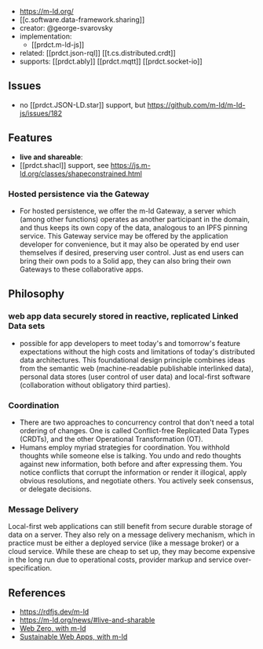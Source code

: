 
- https://m-ld.org/
- [[c.software.data-framework.sharing]]
- creator: @george-svarovsky
- implementation:
  - [[prdct.m-ld-js]]
- related: [[prdct.json-rql]] [[t.cs.distributed.crdt]]
- supports: [[prdct.ably]] [[prdct.mqtt]] [[prdct.socket-io]] 

## Issues

- no [[prdct.JSON-LD.star]] support, but https://github.com/m-ld/m-ld-js/issues/182

## Features

- **live and shareable**: 
- [[prdct.shacl]] support, see https://js.m-ld.org/classes/shapeconstrained.html

### Hosted persistence via the Gateway 

- For hosted persistence, we offer the m-ld Gateway, a server which (among other functions) operates as another participant in the domain, and thus keeps its own copy of the data, analogous to an IPFS pinning service. This Gateway service may be offered by the application developer for convenience, but it may also be operated by end user themselves if desired, preserving user control. Just as end users can bring their own pods to a Solid app, they can also bring their own Gateways to these collaborative apps.

## Philosophy

### web app data securely stored in reactive, replicated Linked Data sets

- possible for app developers to meet today's and tomorrow's feature expectations without the high costs and limitations of today's distributed data architectures. This foundational design principle combines ideas from the semantic web (machine-readable publishable interlinked data), personal data stores (user control of user data) and local-first software (collaboration without obligatory third parties).

### Coordination

- There are two approaches to concurrency control that don't need a total ordering of changes. One is called Conflict-free Replicated Data Types (CRDTs), and the other Operational Transformation (OT).
- Humans employ myriad strategies for coordination. You withhold thoughts while someone else is talking. You undo and redo thoughts against new information, both before and after expressing them. You notice conflicts that corrupt the information or render it illogical, apply obvious resolutions, and negotiate others. You actively seek consensus, or delegate decisions.

### Message Delivery

Local-first web applications can still benefit from secure durable storage of data on a server. They also rely on a message delivery mechanism, which in practice must be either a deployed service (like a message broker) or a cloud service. While these are cheap to set up, they may become expensive in the long run due to operational costs, provider markup and service over-specification.





## References

- https://rdfjs.dev/m-ld
- https://m-ld.org/news/#live-and-sharable
- [Web Zero, with m-ld](https://docs.google.com/document/d/1DrMr_PI6P81w1spiUDBTkOJGz0bPS2sZIXhCz51p7CE/edit)
- [Sustainable Web Apps, with m-ld](https://docs.google.com/document/d/17YnR6f8Xp69E09sO3BShSP5H6PXx3sDGNTVxNyvl56s/edit)